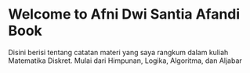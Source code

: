 # Welcome to Afni Dwi Santia Afandi Book

Disini berisi tentang catatan materi yang saya rangkum dalam kuliah Matematika Diskret. Mulai dari Himpunan, Logika, Algoritma, dan Aljabar

```{tableofcontents}
```
